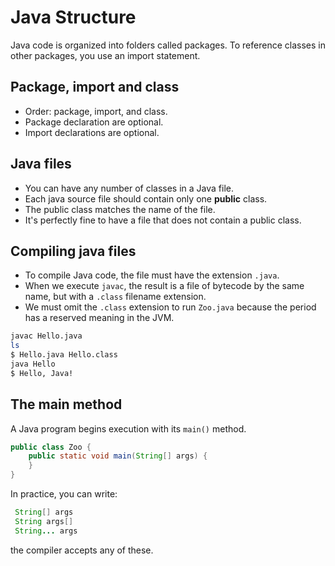 # Java Structure

Java code is organized into folders called packages. To reference classes in other packages, you use an import statement.

## Package, import and class

- Order: package, import, and class.
- Package declaration are optional.
- Import declarations are optional.

## Java files

- You can have any number of classes in a Java file.
- Each java source file should contain only one **public** class.
- The public class matches the name of the file.
- It's perfectly fine to have a file that does not contain a public class.

## Compiling java files

- To compile Java code, the file must have the extension `.java`.
- When we execute `javac`, the result is a file of bytecode by the same name, but with a `.class` filename extension.
- We must omit the `.class` extension to run `Zoo.java` because the period has a reserved meaning in the JVM.

```bash
javac Hello.java
ls
$ Hello.java Hello.class
java Hello
$ Hello, Java!
```

## The main method

A Java program begins execution with its `main()` method.

```java
public class Zoo {
    public static void main(String[] args) {
    }
}
```

In practice, you can write:

```Java
 String[] args
 String args[]
 String... args
 ```

 the compiler accepts any of these.
